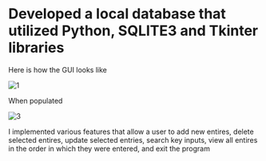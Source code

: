 # Developed a local database that utilized Python, SQLITE3 and Tkinter libraries

Here is how the GUI looks like

![1](https://user-images.githubusercontent.com/60201899/104823618-71b44b80-5819-11eb-8093-1225442820e5.PNG)


When populated


![3](https://user-images.githubusercontent.com/60201899/104823619-737e0f00-5819-11eb-8fa0-da3d2eb2ba6e.PNG)


I implemented various features that allow a user to add new entires, delete selected entires, update selected entries, search key inputs, view all entires in the order in which they were entered, and exit the program
